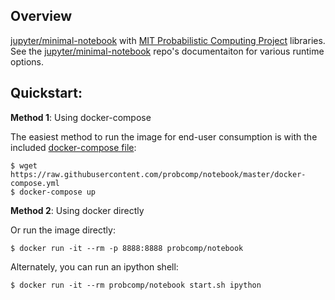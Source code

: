 ## Overview

[jupyter/minimal-notebook](https://hub.docker.com/r/jupyter/minimal-notebook/) with
[MIT Probabilistic Computing Project](http://probcomp.org/) libraries. See the
[jupyter/minimal-notebook](https://hub.docker.com/r/jupyter/minimal-notebook/)
repo's documentaiton for various runtime options.

## Quickstart:

__Method 1__: Using docker-compose

The easiest method to run the image for end-user consumption is with the
included [docker-compose file](https://github.com/probcomp/notebook/blob/master/docker-compose.yml):

```
$ wget https://raw.githubusercontent.com/probcomp/notebook/master/docker-compose.yml
$ docker-compose up
```

__Method 2__: Using docker directly

Or run the image directly:

```
$ docker run -it --rm -p 8888:8888 probcomp/notebook
```

Alternately, you can run an ipython shell:

```
$ docker run -it --rm probcomp/notebook start.sh ipython
```
